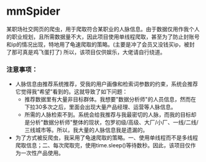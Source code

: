 # mmSpider

某职场社交网页的爬虫，用于爬取符合某职业的人脉信息。由于数据仅用作我个人的职业规划，且所需数据量不大，因此项目使用单线程爬取，甚至为了防止封账号和ip的情况出现，特地用了龟速爬取的策略。(主要是冲了会员又没钱买ip，被封了那可真是鸡飞蛋打了) 所以，该项目仅供娱乐，大佬请自行绕道。

### 注意事项：
  - 人脉信息由推荐系统推荐，受我的用户画像和检索词参数的约束，系统会推荐它觉得我“希望”看到的。这就导致了如下问题：
      - 推荐数据里有大量非目标群体。我想要"数据分析师"的人员信息，然而在下拉30多次之后，里面会出现大量产品经理、运营等人脉信息。
      - 所需的人脉检索不到。系统会给我推荐与我最密切的人脉，而我的目标却是分析"数据分析师"整体的现状，包罗初级/高级、大厂/小厂、一线/二线/三线城市等。所以，我大量的人脉信息我是遗漏的。
  - 为了方式被反爬虫，我采用了龟速爬取的策略。一、使用单线程而不是多线程爬取信息；二、每次爬取完，使用time.sleep()等待数秒。因此，该项目仅作为一次性产品使用。
    
